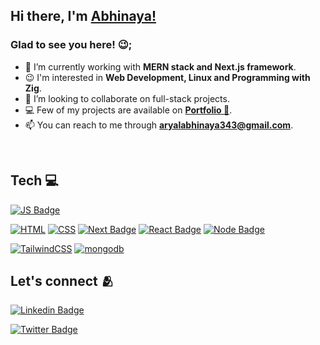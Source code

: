 ## Hi there, I'm [Abhinaya!](https://www.abhinayaaryal.com)

### Glad to see you here! 😉;

- 🔭 I’m currently working with **MERN stack and Next.js framework**.
- 😉 I'm interested in **Web Development, Linux and Programming with Zig**.
- 🌱 I’m looking to collaborate on full-stack projects.
- 💻 Few of my projects are available on [**Portfolio 🔗**](https://www.abhinayaaryal.com).
- 📫 You can reach to me through **aryalabhinaya343@gmail.com**.

<br>

## Tech 💻

[![JS Badge](https://img.shields.io/badge/JavaScript-F7DF1E?style=for-the-badge&logo=javascript&logoColor=black)](https://www.javascript.com)

[![HTML](https://img.shields.io/badge/HTML-239120?style=for-the-badge&logo=html5&logoColor=white)](https://www.html.com)
[![CSS](https://img.shields.io/badge/CSS-239120?&style=for-the-badge&logo=css3&logoColor=white)](https://developer.mozilla.org/en-US/docs/Learn/CSS/First_steps/What_is_CSS)
[![Next Badge](https://img.shields.io/badge/next.js-111111?style=for-the-badge&logo=next.js&logoColor=white)](https://www.nextjs.org)
[![React Badge](https://img.shields.io/badge/React-20232A?style=for-the-badge&logo=react&logoColor=61DAFB)](https://www.reactjs.org)
[![Node Badge](https://img.shields.io/badge/Node.js-89BB3C?style=for-the-badge&logo=node.js&logoColor=white)](https://www.nodejs.org)

[![TailwindCSS](https://img.shields.io/badge/tailwindcss-%2338B2AC.svg?style=for-the-badge&logo=tailwind-css&logoColor=white)](https://www.tailwindcss.com)
[![mongodb](https://img.shields.io/badge/MongoDB-4EA94B?style=for-the-badge&logo=mongodb&logoColor=white)](https://www.mongodb.com)


## Let's connect 🫂
[![Linkedin Badge](https://img.shields.io/badge/LinkedIn-0077B5?style=for-the-badge&logo=linkedin&logoColor=white)](https://www.linkedin.com/in/abhinaya-aryal)


[![Twitter Badge](https://img.shields.io/badge/Twitter-1DA1F2?style=for-the-badge&logo=twitter&logoColor=white)](https://twitter.com/abhinaya_aryal)

